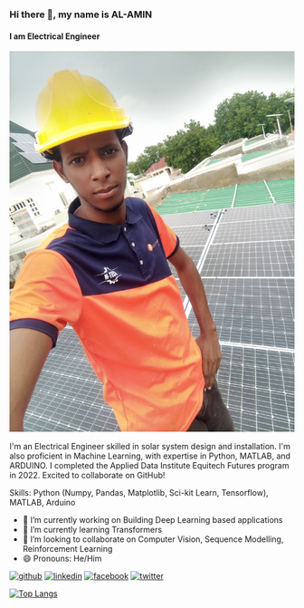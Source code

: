 ### Hi there 👋, my name is AL-AMIN
#### I am Electrical Engineer
![I am Electrical Engineer](myimage.jpg)


I'm an Electrical Engineer skilled in solar system design and installation. I'm also proficient in Machine Learning, with expertise in Python, MATLAB, and ARDUINO. I completed the Applied Data Institute Equitech Futures program in 2022. Excited to collaborate on GitHub!

Skills: Python (Numpy, Pandas, Matplotlib, Sci-kit Learn, Tensorflow), MATLAB, Arduino

- 🔭 I’m currently working on Building Deep Learning based applications 
- 🌱 I’m currently learning Transformers 
- 👯 I’m looking to collaborate on Computer Vision, Sequence Modelling, Reinforcement Learning 
- 😄 Pronouns: He/Him 


[<img src='https://cdn.jsdelivr.net/npm/simple-icons@3.0.1/icons/github.svg' alt='github' height='40'>](https://github.com/alaminahmad)  [<img src='https://cdn.jsdelivr.net/npm/simple-icons@3.0.1/icons/linkedin.svg' alt='linkedin' height='40'>](https://www.linkedin.com/in/al-amin-ahmad-859599232/)  [<img src='https://cdn.jsdelivr.net/npm/simple-icons@3.0.1/icons/facebook.svg' alt='facebook' height='40'>](https://www.facebook.com/alaminahmad.ahmadmuhammad)  [<img src='https://cdn.jsdelivr.net/npm/simple-icons@3.0.1/icons/twitter.svg' alt='twitter' height='40'>](https://twitter.com/AlaminBallondOR)  

[![Top Langs](https://github-readme-stats.vercel.app/api/top-langs/?username=alaminahmad)](https://github.com/anuraghazra/github-readme-stats)


